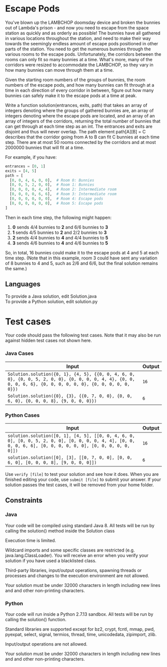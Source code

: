 # Escape Pods
You've blown up the LAMBCHOP doomsday device and broken the bunnies out of Lambda's prison - and now you need to escape from the space station as quickly and as orderly as possible! The bunnies have all gathered in various locations throughout the station, and need to make their way towards the seemingly endless amount of escape pods positioned in other parts of the station. You need to get the numerous bunnies through the various rooms to the escape pods. Unfortunately, the corridors between the rooms can only fit so many bunnies at a time. What's more, many of the corridors were resized to accommodate the LAMBCHOP, so they vary in how many bunnies can move through them at a time. 

Given the starting room numbers of the groups of bunnies, the room numbers of the escape pods, and how many bunnies can fit through at a time in each direction of every corridor in between, figure out how many bunnies can safely make it to the escape pods at a time at peak.

Write a function solution(entrances, exits, path) that takes an array of integers denoting where the groups of gathered bunnies are, an array of integers denoting where the escape pods are located, and an array of an array of integers of the corridors, returning the total number of bunnies that can get through at each time step as an int. The entrances and exits are disjoint and thus will never overlap. The path element path[A][B] = C describes that the corridor going from A to B can fit C bunnies at each time step.  There are at most 50 rooms connected by the corridors and at most 2000000 bunnies that will fit at a time.

For example, if you have:  
```python
entrances = [0, 1]  
exits = [4, 5]  
path = [  
  [0, 0, 4, 6, 0, 0],  # Room 0: Bunnies  
  [0, 0, 5, 2, 0, 0],  # Room 1: Bunnies  
  [0, 0, 0, 0, 4, 4],  # Room 2: Intermediate room  
  [0, 0, 0, 0, 6, 6],  # Room 3: Intermediate room  
  [0, 0, 0, 0, 0, 0],  # Room 4: Escape pods  
  [0, 0, 0, 0, 0, 0],  # Room 5: Escape pods  
]
```

Then in each time step, the following might happen:  
1. __0__ sends 4/4 bunnies to __2__ and 6/6 bunnies to __3__
2. __1__ sends 4/5 bunnies to __2__ and 2/2 bunnies to __3__
3. __2__ sends 4/4 bunnies to __4__ and 4/4 bunnies to __5__
4. __3__ sends 4/6 bunnies to __4__ and 4/6 bunnies to __5__

So, in total, 16 bunnies could make it to the escape pods at 4 and 5 at each time step.  (Note that in this example, room 3 could have sent any variation of 8 bunnies to 4 and 5, such as 2/6 and 6/6, but the final solution remains the same.)

## Languages

To provide a Java solution, edit Solution.java  
To provide a Python solution, edit solution.py

Test cases
==========
Your code should pass the following test cases.
Note that it may also be run against hidden test cases not shown here.


### Java Cases
| Input | Output |
| -- | -- |
| `Solution.solution({0, 1}, {4, 5}, {{0, 0, 4, 6, 0, 0}, {0, 0, 5, 2, 0, 0}, {0, 0, 0, 0, 4, 4}, {0, 0, 0, 0, 6, 6}, {0, 0, 0, 0, 0, 0}, {0, 0, 0, 0, 0, 0}})` | `16` |
| `Solution.solution({0}, {3}, {{0, 7, 0, 0}, {0, 0, 6, 0}, {0, 0, 0, 8}, {9, 0, 0, 0}})` | `6` |

### Python Cases
| Input | Output |
| -- | -- |
| `solution.solution([0, 1], [4, 5], [[0, 0, 4, 6, 0, 0], [0, 0, 5, 2, 0, 0], [0, 0, 0, 0, 4, 4], [0, 0, 0, 0, 6, 6], [0, 0, 0, 0, 0, 0], [0, 0, 0, 0, 0, 0]])` | `16` |
| `solution.solution([0], [3], [[0, 7, 0, 0], [0, 0, 6, 0], [0, 0, 0, 8], [9, 0, 0, 0]])` | `6` |

Use `verify [file]` to test your solution and see how it does. When you are finished editing your code, use `submit [file]` to submit your answer. If your solution passes the test cases, it will be removed from your home folder.

## Constraints
### Java
Your code will be compiled using standard Java 8. All tests will be run by calling the solution() method inside the Solution class

Execution time is limited.

Wildcard imports and some specific classes are restricted (e.g. java.lang.ClassLoader). You will receive an error when you verify your solution if you have used a blacklisted class.

Third-party libraries, input/output operations, spawning threads or processes and changes to the execution environment are not allowed.

Your solution must be under 32000 characters in length including new lines and and other non-printing characters.

### Python
Your code will run inside a Python 2.7.13 sandbox. All tests will be run by calling the solution() function.

Standard libraries are supported except for bz2, crypt, fcntl, mmap, pwd, pyexpat, select, signal, termios, thread, time, unicodedata, zipimport, zlib.

Input/output operations are not allowed.

Your solution must be under 32000 characters in length including new lines and and other non-printing characters.